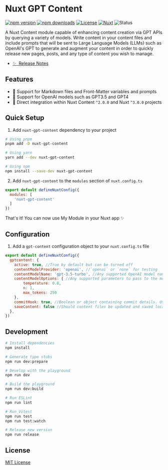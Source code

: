 # Nuxt GPT Content

[![npm version][npm-version-src]][npm-version-href]
[![npm downloads][npm-downloads-src]][npm-downloads-href]
[![License][license-src]][license-href]
[![Nuxt][nuxt-src]][nuxt-href]
![Status][status-src]

A Nuxt Content module capable of enhancing content creation via GPT APIs by querying a variety of models. Write content in your content files and include prompts that will be sent to Large Language Models (LLMs) such as OpenAI's GPT to generate and augment your content in order to quickly release new pages, posts, and any type of content you wish to manage.

- [✨ &nbsp;Release Notes](/CHANGELOG.md)
<!-- - [🏀 Online playground](https://stackblitz.com/github/your-org/nuxt-gpt-content?file=playground%2Fapp.vue) -->
<!-- - [📖 &nbsp;Documentation](https://example.com) -->

## Features

<!-- Highlight some of the features your module provide here -->
- 📃 Support for Markdown files and Front-Matter variables and prompts
- 🤖 Support for OpenAI models such as GPT3.5 and GPT4
- 🚀 Direct integration within Nuxt Content `^2.0.0` and Nuxt `^3.0.0` projects

## Quick Setup

1. Add `nuxt-gpt-content` dependency to your project

```bash
# Using pnpm
pnpm add -D nuxt-gpt-content

# Using yarn
yarn add --dev nuxt-gpt-content

# Using npm
npm install --save-dev nuxt-gpt-content
```

2. Add `nuxt-gpt-content` to the `modules` section of `nuxt.config.ts`

```js
export default defineNuxtConfig({
  modules: [
    'nuxt-gpt-content'
  ]
})
```

That's it! You can now use My Module in your Nuxt app ✨

## Configuration

1. Add a `gpt-content` configuration object to your `nuxt.config.ts` file

```js
export default defineNuxtConfig({
  gptcontent: {
    active: true, //True by default but can be turned off
    contentModelProvider: 'openai', //`openai` or `none` for testing
    contentModelName: 'gpt-3.5-turbo', //Any supported OpenAI model name
    contentModelOptions: { //Any supported parameters to pass to the model config
        temperature: 0.8,
        n: 1,
        max_tokens: 250
    },
    commitHook: true, //Boolean or object containing commit details. Used to verify if a commit hook run after content files have been modified.
    saveContent: false //Should content files be updated and saved locally?
  },
})
```

## Development

```bash
# Install dependencies
npm install

# Generate type stubs
npm run dev:prepare

# Develop with the playground
npm run dev

# Build the playground
npm run dev:build

# Run ESLint
npm run lint

# Run Vitest
npm run test
npm run test:watch

# Release new version
npm run release
```

## License

[MIT License](https://github.com/GuillaumeCleme/nuxt-gpt-content/LICENSE)

<!-- Badges -->
[npm-version-src]: https://img.shields.io/npm/v/nuxt-gpt-content/latest.svg?style=flat&colorA=18181B&colorB=28CF8D
[npm-version-href]: https://npmjs.com/package/nuxt-gpt-content

[npm-downloads-src]: https://img.shields.io/npm/dm/nuxt-gpt-content.svg?style=flat&colorA=18181B&colorB=28CF8D
[npm-downloads-href]: https://npmjs.com/package/nuxt-gpt-content

[license-src]: https://img.shields.io/npm/l/nuxt-gpt-content.svg?style=flat&colorA=18181B&colorB=28CF8D
[license-href]: https://npmjs.com/package/nuxt-gpt-content

[nuxt-src]: https://img.shields.io/badge/Nuxt-18181B?logo=nuxt.js
[nuxt-href]: https://nuxt.com

[status-src]: https://img.shields.io/badge/Status-Experiemental-blue